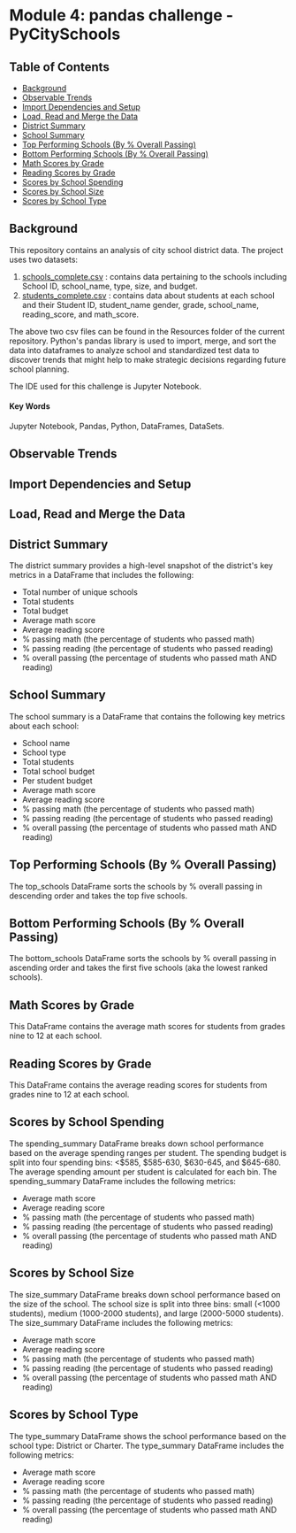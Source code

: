 # Module 4: pandas challenge - PyCitySchools

## Table of Contents
* [Background](https://github.com/dspataru/pandas-challenge/blob/main/README.md#background)
* [Observable Trends](https://github.com/dspataru/pandas-challenge/blob/main/README.md#observable-trends)
* [Import Dependencies and Setup](https://github.com/dspataru/pandas-challenge/blob/main/README.md#import-dependencies-and-setup)
* [Load, Read and Merge the Data](https://github.com/dspataru/pandas-challenge/blob/main/README.md#load-read-and-merge-the-data)
* [District Summary](https://github.com/dspataru/pandas-challenge/blob/main/README.md#district-summary)
* [School Summary](https://github.com/dspataru/pandas-challenge/blob/main/README.md#school-summary)
* [Top Performing Schools (By % Overall Passing)](https://github.com/dspataru/pandas-challenge/blob/main/README.md#top-performing-schools-by--overall-passing)
* [Bottom Performing Schools (By % Overall Passing)](https://github.com/dspataru/pandas-challenge/blob/main/README.md#bottom-performing-schools-by--overall-passing)
* [Math Scores by Grade](https://github.com/dspataru/pandas-challenge/blob/main/README.md#math-scores-by-grade)
* [Reading Scores by Grade](https://github.com/dspataru/pandas-challenge/blob/main/README.md#reading-scores-by-grade)
* [Scores by School Spending](https://github.com/dspataru/pandas-challenge/blob/main/README.md#scores-by-school-spending)
* [Scores by School Size](https://github.com/dspataru/pandas-challenge/blob/main/README.md#scores-by-school-size)
* [Scores by School Type](https://github.com/dspataru/pandas-challenge/blob/main/README.md#scores-by-school-type)

## Background

This repository contains an analysis of city school district data. The project uses two datasets:
1. [schools_complete.csv](https://github.com/dspataru/pandas-challenge/blob/main/Resources/schools_complete.csv) : contains data pertaining to the schools including School ID, school_name, type, size, and budget.
2. [students_complete.csv](https://github.com/dspataru/pandas-challenge/blob/main/Resources/students_complete.csv) : contains data about students at each school and their Student ID, student_name gender, grade, school_name, reading_score, and math_score.

The above two csv files can be found in the Resources folder of the current repository. Python's pandas library is used to import, merge, and sort the data into dataframes to analyze school and standardized test data to discover trends that might help to make strategic decisions regarding future school planning.

The IDE used for this challenge is Jupyter Notebook.

#### Key Words
Jupyter Notebook, Pandas, Python, DataFrames, DataSets.

## Observable Trends

## Import Dependencies and Setup

## Load, Read and Merge the Data

## District Summary

The district summary provides a high-level snapshot of the district's key metrics in a DataFrame that includes the following:
* Total number of unique schools
* Total students
* Total budget
* Average math score
* Average reading score
* % passing math (the percentage of students who passed math)
* % passing reading (the percentage of students who passed reading) 
* % overall passing (the percentage of students who passed math AND reading)

## School Summary

The school summary is a DataFrame that contains the following key metrics about each school:
* School name
* School type
* Total students
* Total school budget
* Per student budget
* Average math score
* Average reading score
* % passing math (the percentage of students who passed math)
* % passing reading (the percentage of students who passed reading)
* % overall passing (the percentage of students who passed math AND reading)

## Top Performing Schools (By % Overall Passing)

The top_schools DataFrame sorts the schools by % overall passing in descending order and takes the top five schools.

## Bottom Performing Schools (By % Overall Passing)

The bottom_schools DataFrame sorts the schools by % overall passing in ascending order and takes the first five schools (aka the lowest ranked schools).

## Math Scores by Grade

This DataFrame contains the average math scores for students from grades nine to 12 at each school.

## Reading Scores by Grade

This DataFrame contains the average reading scores for students from grades nine to 12 at each school.

## Scores by School Spending

The spending_summary DataFrame breaks down school performance based on the average spending ranges per student. The spending budget is split into four spending bins: <$585, $585-630, $630-645, and $645-680. The average spending amount per student is calculated for each bin. The spending_summary DataFrame includes the following metrics:
* Average math score
* Average reading score
* % passing math (the percentage of students who passed math)
* % passing reading (the percentage of students who passed reading)
* % overall passing (the percentage of students who passed math AND reading)

## Scores by School Size

The size_summary DataFrame breaks down school performance based on the size of the school. The school size is split into three bins: small (<1000 students), medium (1000-2000 students), and large (2000-5000 students). The size_summary DataFrame includes the following metrics:
* Average math score
* Average reading score
* % passing math (the percentage of students who passed math)
* % passing reading (the percentage of students who passed reading)
* % overall passing (the percentage of students who passed math AND reading)

## Scores by School Type

The type_summary DataFrame shows the school performance based on the school type: District or Charter. The type_summary DataFrame includes the following metrics:
* Average math score
* Average reading score
* % passing math (the percentage of students who passed math)
* % passing reading (the percentage of students who passed reading)
* % overall passing (the percentage of students who passed math AND reading)


